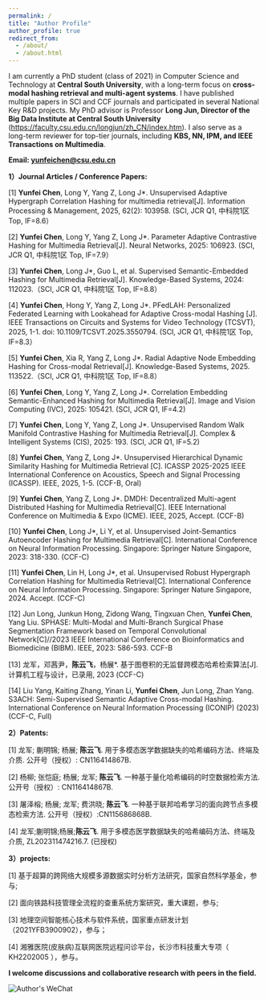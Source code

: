 ```yaml
---
permalink: /
title: "Author Profile"
author_profile: true
redirect_from: 
  - /about/
  - /about.html
---
```


I am currently a PhD student (class of 2021) in Computer Science and Technology at **Central South University**, with a long-term focus on **cross-modal hashing retrieval and multi-agent systems**. I have published multiple papers in SCI and CCF journals and participated in several National Key R&D projects. My PhD advisor is Professor **Long Jun, Director of the Big Data Institute at Central South University** (https://faculty.csu.edu.cn/longjun/zh_CN/index.htm). I also serve as a long-term reviewer for top-tier journals, including **KBS, NN, IPM, and IEEE Transactions on Multimedia**.

**Email: yunfeichen@csu.edu.cn**

**1）Journal Articles / Conference Papers:**

[1]	**Yunfei Chen**, Long Y, Yang Z, Long J*. Unsupervised Adaptive Hypergraph Correlation Hashing for multimedia retrieval[J]. Information Processing & Management, 2025, 62(2): 103958. (SCI, JCR Q1, 中科院1区 Top, IF=8.6）

[2]	**Yunfei Chen**, Long Y, Yang Z, Long J*. Parameter Adaptive Contrastive Hashing for Multimedia Retrieval[J]. Neural Networks, 2025: 106923. (SCI, JCR Q1, 中科院1区 Top, IF=7.9）

[3]	**Yunfei Chen**, Long J*, Guo L, et al. Supervised Semantic-Embedded Hashing for Multimedia Retrieval[J]. Knowledge-Based Systems, 2024: 112023.（SCI, JCR Q1, 中科院1区 Top, IF=8.8）

[4]	**Yunfei Chen**, Hong Y, Yang Z, Long J*. PFedLAH: Personalized Federated Learning with Lookahead for Adaptive Cross-modal Hashing [J]. IEEE Transactions on Circuits and Systems for Video Technology (TCSVT), 2025, 1-1. doi: 10.1109/TCSVT.2025.3550794. (SCI, JCR Q1, 中科院1区 Top, IF=8.3）

[5]	**Yunfei Chen**, Xia R, Yang Z, Long J*. Radial Adaptive Node Embedding Hashing for Cross-modal Retrieval[J]. Knowledge-Based Systems, 2025. 113522.（SCI, JCR Q1, 中科院1区 Top, IF=8.8）

[6]	**Yunfei Chen**, Long Y, Yang Z, Long J*. Correlation Embedding Semantic-Enhanced Hashing for Multimedia Retrieval[J]. Image and Vision Computing (IVC), 2025: 105421. (SCI, JCR Q1, IF=4.2)

[7]	**Yunfei Chen**, Long Y, Yang Z, Long J*. Unsupervised Random Walk Manifold Contrastive Hashing for Multimedia Retrieval[J]. Complex & Intelligent Systems (CIS), 2025: 193. (SCI, JCR Q1, IF=5.2)

[8]	**Yunfei Chen**, Yang Z, Long J*. Unsupervised Hierarchical Dynamic Similarity Hashing for Multimedia Retrieval [C]. ICASSP 2025-2025 IEEE International Conference on Acoustics, Speech and Signal Processing (ICASSP). IEEE, 2025, 1-5. (CCF-B, Oral)

[9]	**Yunfei Chen**, Yang Z, Long J*. DMDH: Decentralized Multi-agent Distributed Hashing for Multimedia Retrieval[C]. IEEE International Conference on Multimedia & Expo (ICME). IEEE, 2025, Accept.  (CCF-B)

[10]	**Yunfei Chen**, Long J*, Li Y, et al. Unsupervised Joint-Semantics Autoencoder Hashing for Multimedia Retrieval[C]. International Conference on Neural Information Processing. Singapore: Springer Nature Singapore, 2023: 318-330. (CCF-C)

[11]	**Yunfei Chen**, Lin H, Long J*, et al. Unsupervised Robust Hypergraph Correlation Hashing for Multimedia Retrieval[C]. International Conference on Neural Information Processing. Singapore: Springer Nature Singapore, 2024. Accept. (CCF-C)

[12] Jun Long, Junkun Hong, Zidong Wang, Tingxuan Chen, **Yunfei Chen**, Yang Liu. SPHASE: Multi-Modal and Multi-Branch Surgical Phase Segmentation Framework based on Temporal Convolutional Network[C]//2023 IEEE International Conference on Bioinformatics and Biomedicine (BIBM). IEEE, 2023: 586-593. CCF-B

[13] 龙军，邓茜尹，**陈云飞**，杨展*. 基于图卷积的无监督跨模态哈希检索算法[J]. 计算机工程与设计，已录用, 2023 (CCF-C)

[14] Liu Yang, Kaiting Zhang, Yinan Li, **Yunfei Chen**, Jun Long, Zhan Yang. S3ACH: Semi-Supervised Semantic Adaptive Cross-modal Hashing. International Conference on Neural Information Processing (ICONIP) (2023)(CCF-C, Full)


**2）Patents:**

[1]	龙军; 蒯明锦; 杨展; **陈云飞**. 用于多模态医学数据缺失的哈希编码方法、终端及介质. 公开号（授权）: CN116414867B.

[2]	杨柳; 张恺庭; 杨展; 龙军; **陈云飞**. 一种基于量化哈希编码的时空数据检索方法. 公开号（授权）: CN116414867B.

[3]	屠泽榕; 杨展; 龙军; 费洪晓; **陈云飞**. 一种基于联邦哈希学习的面向跨节点多模态检索方法. 公开号（授权）:CN115686868B.

[4] 龙军;蒯明锦;杨展;**陈云飞**. 用于多模态医学数据缺失的哈希编码方法、终端及介质, ZL202311474216.7. (已授权)

**3）projects:**

[1]	基于超算的跨网络大规模多源数据实时分析方法研究，国家自然科学基金，参与;

[2]	面向铁路科技管理全流程的查重系统方案研究，重大课题，参与;

[3]	地理空间智能核心技术与软件系统，国家重点研发计划（2021YFB3900902），参与；

[4]	湘雅医院(皮肤病)互联网医院远程问诊平台，长沙市科技重大专项（ KH2202005 ），参与。

**I welcome discussions and collaborative research with peers in the field.**

![Author's WeChat](https://yunfeichenmy.github.io/yunfeichen.github.io//images/wechat.jpg)
